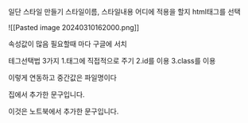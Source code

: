 일단 스타일 만들기 스타일이름, 스타일내용
어디에 적용을 할지 html태그를 선택

![[Pasted image 20240310162000.png]]

속성값이 많음
필요할때 마다 구글에 서치

테그선택법 3가지
1.태그에 직접적으로 주기
2.id를 이용
3.class를 이용
<link href="style.css" rel ="stylesheet" type="text/css" />
이렇게 연동하고 중간값은 파일명이다

집에서 추가한 문구입니다.

이것은 노트북에서 추가한 문구입니다.
